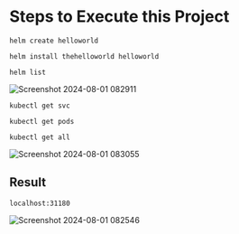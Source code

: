 # Steps to Execute this Project
```
helm create helloworld
```

```
helm install thehelloworld helloworld
```

```
helm list
```
![Screenshot 2024-08-01 082911](https://github.com/user-attachments/assets/4cd95401-4525-4df9-a977-09fc1c3c4d6c)

```
kubectl get svc
```

```
kubectl get pods
```

```
kubectl get all
```

![Screenshot 2024-08-01 083055](https://github.com/user-attachments/assets/cf0e53de-abbd-436c-b2f8-fad12864cc0f)

## Result

```
localhost:31180
```
![Screenshot 2024-08-01 082546](https://github.com/user-attachments/assets/b0644268-48af-4282-a732-dd9e777c0263)
